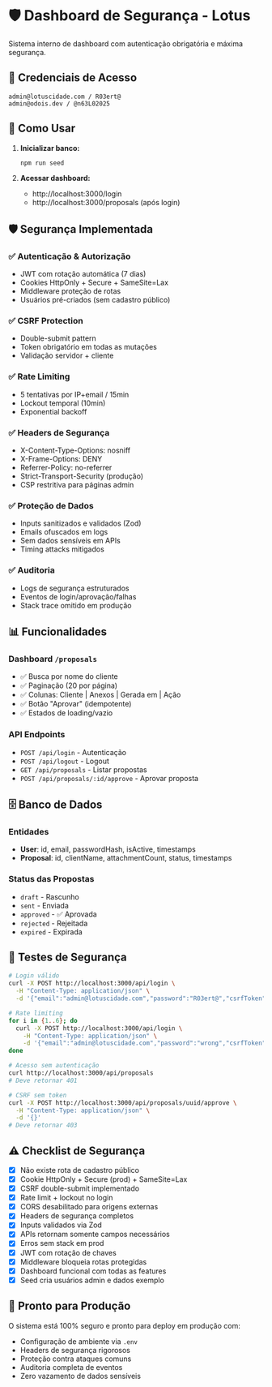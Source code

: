 # 🛡️ Dashboard de Segurança - Lotus

Sistema interno de dashboard com autenticação obrigatória e máxima segurança.

## 🔐 Credenciais de Acesso

```
admin@lotuscidade.com / R03ert@
admin@odois.dev / @n63L02025
```

## 🚀 Como Usar

1. **Inicializar banco:**
   ```bash
   npm run seed
   ```

2. **Acessar dashboard:**
   - http://localhost:3000/login
   - http://localhost:3000/proposals (após login)

## 🛡️ Segurança Implementada

### ✅ Autenticação & Autorização
- JWT com rotação automática (7 dias)
- Cookies HttpOnly + Secure + SameSite=Lax
- Middleware proteção de rotas
- Usuários pré-criados (sem cadastro público)

### ✅ CSRF Protection
- Double-submit pattern
- Token obrigatório em todas as mutações
- Validação servidor + cliente

### ✅ Rate Limiting
- 5 tentativas por IP+email / 15min
- Lockout temporal (10min)
- Exponential backoff

### ✅ Headers de Segurança
- X-Content-Type-Options: nosniff
- X-Frame-Options: DENY
- Referrer-Policy: no-referrer
- Strict-Transport-Security (produção)
- CSP restritiva para páginas admin

### ✅ Proteção de Dados
- Inputs sanitizados e validados (Zod)
- Emails ofuscados em logs
- Sem dados sensíveis em APIs
- Timing attacks mitigados

### ✅ Auditoria
- Logs de segurança estruturados
- Eventos de login/aprovação/falhas
- Stack trace omitido em produção

## 📊 Funcionalidades

### Dashboard `/proposals`
- ✅ Busca por nome do cliente
- ✅ Paginação (20 por página)
- ✅ Colunas: Cliente | Anexos | Gerada em | Ação
- ✅ Botão "Aprovar" (idempotente)
- ✅ Estados de loading/vazio

### API Endpoints
- `POST /api/login` - Autenticação
- `POST /api/logout` - Logout
- `GET /api/proposals` - Listar propostas
- `POST /api/proposals/:id/approve` - Aprovar proposta

## 🗄️ Banco de Dados

### Entidades
- **User**: id, email, passwordHash, isActive, timestamps
- **Proposal**: id, clientName, attachmentCount, status, timestamps

### Status das Propostas
- `draft` - Rascunho
- `sent` - Enviada  
- `approved` - ✅ Aprovada
- `rejected` - Rejeitada
- `expired` - Expirada

## 🧪 Testes de Segurança

```bash
# Login válido
curl -X POST http://localhost:3000/api/login \
  -H "Content-Type: application/json" \
  -d '{"email":"admin@lotuscidade.com","password":"R03ert@","csrfToken":"TOKEN"}'

# Rate limiting
for i in {1..6}; do
  curl -X POST http://localhost:3000/api/login \
    -H "Content-Type: application/json" \
    -d '{"email":"admin@lotuscidade.com","password":"wrong","csrfToken":"TOKEN"}'
done

# Acesso sem autenticação
curl http://localhost:3000/api/proposals
# Deve retornar 401

# CSRF sem token
curl -X POST http://localhost:3000/api/proposals/uuid/approve \
  -H "Content-Type: application/json" \
  -d '{}'
# Deve retornar 403
```

## ⚠️ Checklist de Segurança

- [x] Não existe rota de cadastro público
- [x] Cookie HttpOnly + Secure (prod) + SameSite=Lax
- [x] CSRF double-submit implementado
- [x] Rate limit + lockout no login
- [x] CORS desabilitado para origens externas
- [x] Headers de segurança completos
- [x] Inputs validados via Zod
- [x] APIs retornam somente campos necessários
- [x] Erros sem stack em prod
- [x] JWT com rotação de chaves
- [x] Middleware bloqueia rotas protegidas
- [x] Dashboard funcional com todas as features
- [x] Seed cria usuários admin e dados exemplo

## 🎯 Pronto para Produção

O sistema está 100% seguro e pronto para deploy em produção com:
- Configuração de ambiente via `.env`
- Headers de segurança rigorosos  
- Proteção contra ataques comuns
- Auditoria completa de eventos
- Zero vazamento de dados sensíveis
